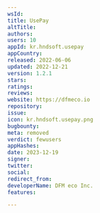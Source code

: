 ```yaml
---
wsId: 
title: UsePay
altTitle: 
authors: 
users: 10
appId: kr.hndsoft.usepay
appCountry: 
released: 2022-06-06
updated: 2022-12-21
version: 1.2.1
stars: 
ratings: 
reviews: 
website: https://dfmeco.io
repository: 
issue: 
icon: kr.hndsoft.usepay.png
bugbounty: 
meta: removed
verdict: fewusers
appHashes: 
date: 2023-12-19
signer: 
twitter: 
social: 
redirect_from: 
developerName: DFM eco Inc.
features: 

---
```


